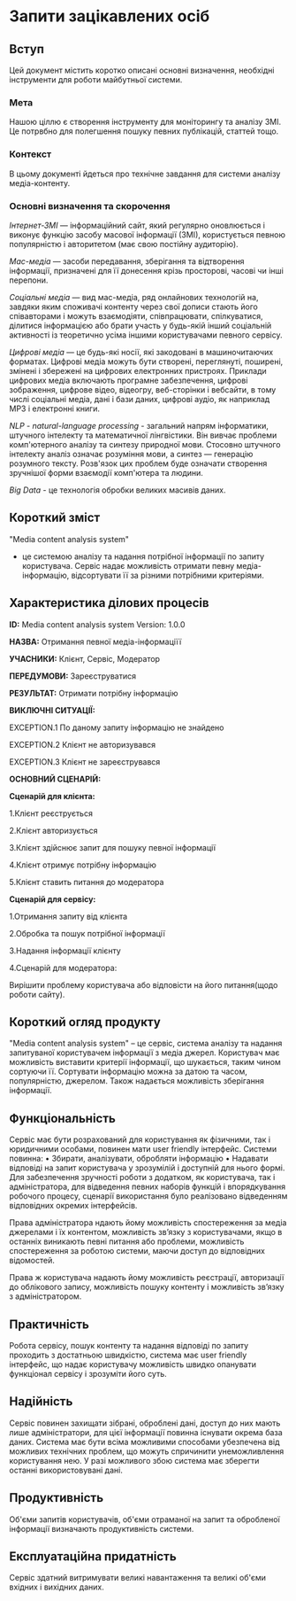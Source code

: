 # Запити зацікавлених осіб

## Вступ

Цей документ містить коротко описані основні визначення, необхідні інструменти для роботи майбутньої системи.


### Мета 
Нашою ціллю є створення інструменту для моніторингу та аналізу ЗМІ.
Це потрвбно для полегшення пошуку певних публікацій, статтей тощо.

### Контекст 
В цьому документі йдеться про технічне завдання для системи аналізу медіа-контенту.

### Основні визначення та скорочення
_Інтернет-ЗМІ_ — інформаційний сайт,
який регулярно оновлюється і виконує функцію засобу масової інформації (ЗМІ),
користується певною популярністю і авторитетом (має свою постійну аудиторію).

_Мас-медіа_ — засоби передавання, зберігання та відтворення інформації,
призначені для її донесення крізь просторові, часові чи інші перепони. 

_Соціальні медіа_ — вид мас-медіа, ряд онлайнових технологій на, 
завдяки яким споживачі контенту через свої дописи стають його співавторами
і можуть взаємодіяти, співпрацювати, спілкуватися, ділитися інформацією або брати участь
у будь-якій інший соціальній активності із теоретично усіма іншими користувачами певного сервісу.

_Цифрові медіа_ — це будь-які носії, які закодовані в машиночитаючих форматах. Цифрові медіа можуть бути створені, переглянуті, поширені, змінені і збережені на цифрових електронних пристроях.
Приклади цифрових медіа включають програмне забезпечення, цифрові зображення, цифрове відео, відеогру, веб-сторінки і вебсайти, в тому числі соціальні медіа,
дані і бази даних, цифрові аудіо, як наприклад MP3 і електронні книги.

_NLP - natural-language processing_ - загальний напрям інформатики,
штучного інтелекту та математичної лінгвістики. Він вивчає проблеми комп'ютерного аналізу та синтезу природної мови.
Стосовно штучного інтелекту аналіз означає розуміння мови, а синтез — генерацію розумного тексту.
Розв'язок цих проблем буде означати створення зручнішої форми взаємодії комп'ютера та людини.

_Big Data_ - це технологія обробки великих масивів даних.

## Короткий зміст

"Media content analysis system"
- це системою аналізу та надання потрібної інформації по запиту користувача. 
Сервіс надає можливість отримати певну медіа-інформацію, відсортувати її за різними потрібними критеріями.

## Характеристика ділових процесів

**ID:** Media content analysis system Version: 1.0.0

**НАЗВА:** Отримання певної медіа-інформаціїї

**УЧАСНИКИ:** Клієнт, Сервіс, Модератор

**ПЕРЕДУМОВИ:** Зареєструватися

**РЕЗУЛЬТАТ:** Отримати потрібну інформацію

**ВИКЛЮЧНІ СИТУАЦІЇ:**

EXCEPTION.1 По даному запиту інформацію не знайдено

EXCEPTION.2 Клієнт не авторизувався

EXCEPTION.3 Клієнт не зареєструвався


**ОСНОВНИЙ СЦЕНАРІЙ:**

**Сценарій для клієнта:**

1.Клієнт реєструється

2.Клієнт авторизується 

3.Клієнт здійснює запит для пошуку певної інформації

4.Клієнт отримує потрібну інформацію

5.Клієнт ставить питання до модератора

**Сценарій для сервісу:**

1.Отримання запиту від клієнта

2.Обробка та пошук потрібної інформації

3.Надання інформації клієнту

4.Сценарій для модератора:

Вирішити проблему користувача або відповісти на його питання(щодо роботи сайту).


## Короткий огляд продукту

"Media content analysis system" – це сервіс, система аналізу та надання запитуваної користувачем інформації з медіа джерел. Користувач має можливість виставити критерії інформації, що шукається, таким чином сортуючи її. Сортувати інформацію можна за датою та часом, популярністю, джерелом. Також надається можливість зберігання інформації.


## Функціональність

Сервіс має бути розрахований для користування як фізичними, так і юридичними особами, повинен мати user friendly інтерфейс. Системи повинна: •	Збирати, аналізувати, обробляти інформацію •	Надавати відповіді на запит користувача у зрозумілій і доступній для нього формі. Для забезпечення зручності роботи з додатком, як користувача, так і адміністратора, для відведення певних наборів функцій і впорядкування робочого процесу, сценарії використання було реалізовано відведенням відповідних окремих інтерфейсів.

Права адміністратора ндають йому можливість спостереження за медіа джерелами і їх контентом, можливість зв’язку з користувачами, якщо в останніх виникають певні питання або проблеми, можливість спостереження за роботою системи, маючи доступ до відповідних відомостей.


Права ж користувача надають йому можливість реєстрації, авторизації до облікового запису, можливість пошуку контенту і можливість зв’язку з адміністратором.

## Практичність

Робота сервісу, пошук контенту та надання відповіді по запиту проходить з достатньою швидкістю, система має user friendly інтерфейс, що надає користувачу можливість швидко опанувати функціонал сервісу і зрозуміти його суть.

## Надійність

Сервіс повинен захищати зібрані, оброблені дані, доступ до них мають лише адміністратори, для цієї інформації повинна існувати окрема база даних. Система має бути всіма можливими способами убезпечена від можливих технічних проблем, що можуть спричинити унеможливлення користування нею. У разі можливого збою система має зберегти останні використовувані дані.

## Продуктивність

Об'єми запитів користувачів, об'єми отраманої на запит та обробленої інформації визначають продуктивність системи.

## Експлуатаційна придатність

Сервіс здатний витримувати великі навантаження та великі об'єми вхідних і вихідних даних.
